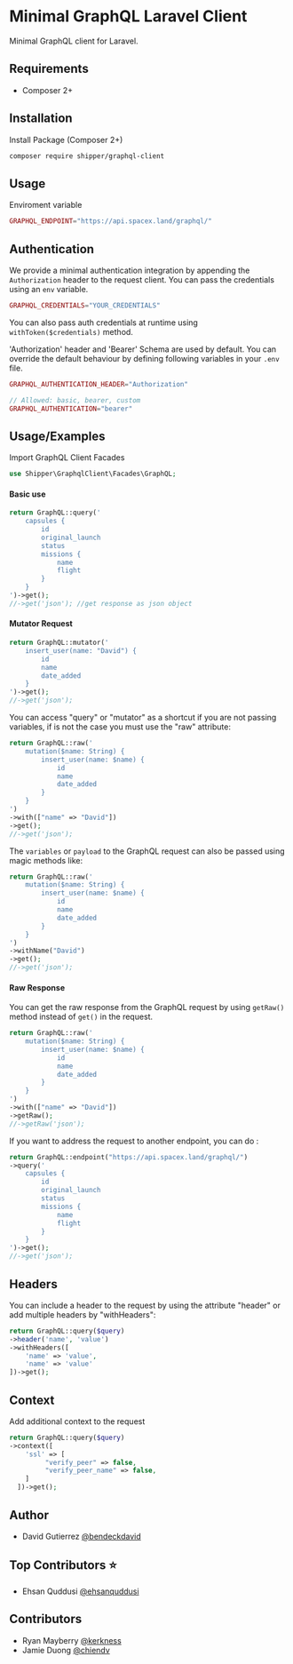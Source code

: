# Minimal GraphQL Laravel Client

Minimal GraphQL client for Laravel.

## Requirements

- Composer 2+

## Installation

Install Package (Composer 2+)

```bash
composer require shipper/graphql-client
```

## Usage

Enviroment variable

```php
GRAPHQL_ENDPOINT="https://api.spacex.land/graphql/"
```

## Authentication

We provide a minimal authentication integration by appending the `Authorization` header to the request client. You can pass the credentials using an `env` variable.

```php
GRAPHQL_CREDENTIALS="YOUR_CREDENTIALS"
```

You can also pass auth credentials at runtime using `withToken($credentials)` method.

'Authorization' header and 'Bearer' Schema are used by default. You can override the default behaviour by defining following variables in your `.env` file.

```php
GRAPHQL_AUTHENTICATION_HEADER="Authorization"

// Allowed: basic, bearer, custom
GRAPHQL_AUTHENTICATION="bearer"
```

## Usage/Examples

Import GraphQL Client Facades

```php
use Shipper\GraphqlClient\Facades\GraphQL;
```

#### Basic use

```php
return GraphQL::query('
    capsules {
        id
        original_launch
        status
        missions {
            name
            flight
        }
    }
')->get();
//->get('json'); //get response as json object
```

#### Mutator Request

```php
return GraphQL::mutator('
    insert_user(name: "David") {
        id
        name
        date_added
    }
')->get();
//->get('json');
```

You can access "query" or "mutator" as a shortcut if you are not passing variables, if is not the case you must use the "raw" attribute:

```php
return GraphQL::raw('
    mutation($name: String) {
        insert_user(name: $name) {
            id
            name
            date_added
        }
    }
')
->with(["name" => "David"])
->get();
//->get('json');
```

The `variables` or `payload` to the GraphQL request can also be passed using magic methods like:

```php
return GraphQL::raw('
    mutation($name: String) {
        insert_user(name: $name) {
            id
            name
            date_added
        }
    }
')
->withName("David")
->get();
//->get('json');
```

#### Raw Response

You can get the raw response from the GraphQL request by using `getRaw()` method instead of `get()` in the request.

```php
return GraphQL::raw('
    mutation($name: String) {
        insert_user(name: $name) {
            id
            name
            date_added
        }
    }
')
->with(["name" => "David"])
->getRaw();
//->getRaw('json');
```

If you want to address the request to another endpoint, you can do :

```php
return GraphQL::endpoint("https://api.spacex.land/graphql/")
->query('
    capsules {
        id
        original_launch
        status
        missions {
            name
            flight
        }
    }
')->get();
//->get('json');
```

## Headers

You can include a header to the request by using the attribute "header" or add multiple headers by "withHeaders":

```php
return GraphQL::query($query)
->header('name', 'value')
->withHeaders([
    'name' => 'value',
    'name' => 'value'
])->get();
```

## Context

Add additional context to the request

```php
return GraphQL::query($query)
->context([
    'ssl' => [
         "verify_peer" => false,
         "verify_peer_name" => false,
    ]
  ])->get();
```

## Author

- David Gutierrez [@bendeckdavid](https://www.github.com/bendeckdavid)

## Top Contributors ⭐

- Ehsan Quddusi [@ehsanquddusi](https://github.com/ehsanquddusi)

## Contributors

- Ryan Mayberry [@kerkness](https://github.com/kerkness)
- Jamie Duong [@chiendv](https://github.com/chiendv)
